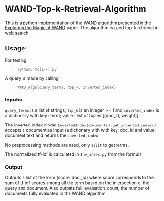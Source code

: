 # WAND-Top-k-Retrieval-Algorithm
This is a python implementation of the WAND algorithm presented in the [Exploring the Magic of WAND](http://culpepper.io/publications/pcm13-adcs.pdf) paper. The algorithm is used top-k retrieval in web search
## Usage: 
For testing

> `python3 tc[1-4].py`

A query is made by calling

> `WAND_Algo(query_terms, top_k, inverted_index)`
### Inputs:
`query_terms` is a list of strings, `top_k` is an integer >= 1 and `inverted_index` is a dictionary with key : term; value : list of tuples [(doc_id, weight)]

The inverted index model `InvertedIndex(documents).get_inverted_index()` accepts a document as input (a dictionary with with key: doc_id and value: document text and returns the `inverted_index`

No preprocessing methods are used, only `split` to get terms.

The normalized tf-idf is calculated in `Inv_index.py` from the formula:


### Output:
Outputs a list of the form (score, doci_id) where score corresponds to the sum of tf-idf scores among all the term based on the intersection of the query and document. Also outputs full_evaluation_count, the number of documents fully evaluated in the WAND algorithm




